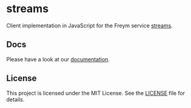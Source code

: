 # streams

Client implementation in JavaScript for the Freym service [streams](https://github.com/fraym/streams).

## Docs

Please have a look at our [documentation](https://docs.freym.becklyn.app/docs/services/streams/grpc).

## License

This project is licensed under the MIT License. See the [LICENSE](LICENSE) file for details.
